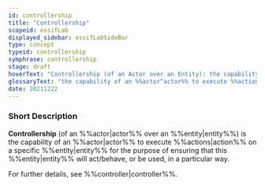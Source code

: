 ```yaml
---
id: controllership
title: "Controllership"
scopeid: essifLab
displayed_sidebar: essifLabSideBar
type: concept
typeid: controllership
symphrase: controllership
stage: draft
hoverText: "Controllership (of an Actor over an Entity): the capability of an Actor to execute actions on that Entity for the purpose of ensuring that the Entity will act/behave, or be used, in a particular way."
glossaryText: "the capability of an %%actor^actor%% to execute %%actions^action%% on a specific %%entity^entity%% for the purpose of ensuring that this %%entity^entity%% will act/behave, or be used, in a particular way."
date: 20211222
---
```


### Short Description
**Controllership** (of an %%actor|actor%% over an %%entity|entity%%) is the capability of an %%actor|actor%% to execute %%actions|action%% on a specific %%entity|entity%% for the purpose of ensuring that this %%entity|entity%% will act/behave, or be used, in a particular way.

For further details, see %%controller|controller%%.